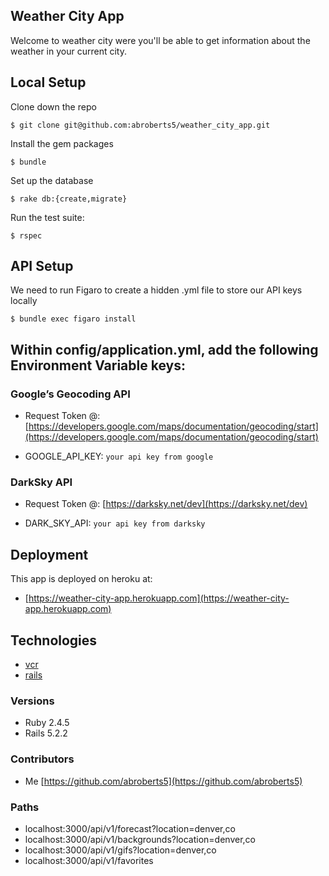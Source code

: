 ## Weather City App
Welcome to weather city were you'll be able to get information about the weather in your current city.

## Local Setup

Clone down the repo
```
$ git clone git@github.com:abroberts5/weather_city_app.git
```

Install the gem packages
```
$ bundle
```

Set up the database
```
$ rake db:{create,migrate}
```

Run the test suite:
```
$ rspec
```

## API Setup
We need to run Figaro to create a hidden .yml file to store our API keys locally

```
$ bundle exec figaro install
```

## Within config/application.yml, add the following Environment Variable keys:

### Google’s Geocoding API
* Request Token @:
[https://developers.google.com/maps/documentation/geocoding/start](https://developers.google.com/maps/documentation/geocoding/start)

* GOOGLE_API_KEY: `your api key from google`

### DarkSky API
* Request Token @:
[https://darksky.net/dev](https://darksky.net/dev)

* DARK_SKY_API: `your api key from darksky`

## Deployment

This app is deployed on heroku at:

* [https://weather-city-app.herokuapp.com](https://weather-city-app.herokuapp.com)

## Technologies

* [vcr](https://github.com/vcr/vcr)
* [rails](https://rubyonrails.org/)

### Versions

* Ruby 2.4.5
* Rails 5.2.2

### Contributors

* Me   [https://github.com/abroberts5](https://github.com/abroberts5)

### Paths

* localhost:3000/api/v1/forecast?location=denver,co
* localhost:3000/api/v1/backgrounds?location=denver,co
* localhost:3000/api/v1/gifs?location=denver,co
* localhost:3000/api/v1/favorites
